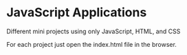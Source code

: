 # JavaScript Applications
Different mini projects using only JavaScript, HTML, and CSS

For each project just open the index.html file in the browser.
